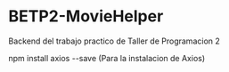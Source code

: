 # BETP2-MovieHelper
Backend del trabajo practico de Taller de Programacion 2


npm install axios --save (Para la instalacion de Axios)